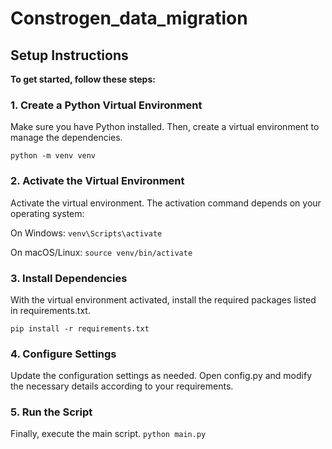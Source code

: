# Constrogen_data_migration

## Setup Instructions

**To get started, follow these steps:**

### 1. Create a Python Virtual Environment

Make sure you have Python installed. Then, create a virtual environment to manage the dependencies.

`python -m venv venv`

### 2. Activate the Virtual Environment

Activate the virtual environment. The activation command depends on your operating system:

On Windows:
`venv\Scripts\activate`

On macOS/Linux:
`source venv/bin/activate`

### 3. Install Dependencies

With the virtual environment activated, install the required packages listed in requirements.txt.

`pip install -r requirements.txt`

### 4. Configure Settings

Update the configuration settings as needed. Open config.py and modify the necessary details according to your requirements.

### 5. Run the Script

Finally, execute the main script.
`python main.py`
